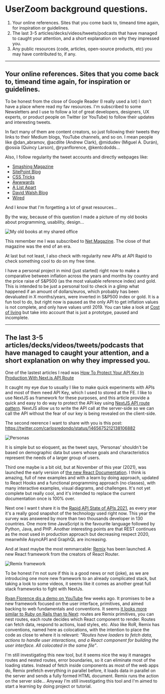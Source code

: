 # UserZoom background questions.

1. Your online references. Sites that you come back to, timeand time again, for inspiration or guidelines.
2. The last 3-5 articles/decks/videos/tweets/podcasts that have managed to caught your attention, and a short explanation on why they impressed you.
3.  Any public resources (code, articles, open-source products, etc) you may have contributed to, if any.

---

## Your online references. Sites that you come back to, timeand time again, for inspiration or guidelines.

To be honest from the close of Google Reader (I really used a lot) I don't have a place where read my fav resources.
I'm subscribed to some Newsletters and I use to follow a lot of great developers, designers, UX experts, or product people on Twitter (or YouTube) to follow their updates and interesting tweets.

In fact many of them are content creators, so just following their tweets they links to their Medium blogs, YouTube channels, and so on. I mean people like @dan_abramov, @acdlite (Andrew Clark), @midudev (Miguel A. Durán), @ossia (Quincy Larson), @ryanflorence, @kentcdodds…

Also, I follow regularity the tweet accounts and directly webpages like:

- [Smashing Magazine](https://www.smashingmagazine.com/)
- [SitePoint Blog](https://www.sitepoint.com/blog)
- [CSS Tricks](https://css-tricks.com/)
- [Awwwards](https://www.awwwards.com/)
- [A List Apart](https://alistapart.com/)
- [David Walsh Blog](https://davidwalsh.name/)
- [Wired](https://www.wired.com/magazine/)

And I know that I'm forgetting a lot of great resources...

By the way, because of this question I made a picture of my old books about programming, usability, design...

![My old books at my shared office](https://pbs.twimg.com/media/FGPwyz4XEAMt8Yy?format=jpg)

This remember me I was subscribed to [Net Magazine](https://en.wikipedia.org/wiki/Net_magazine). The close of that magazine was the end of an era.

At last but not least, I also check with regularity new APIs at API Rapid to check something cool to do on my free time. 

I have a personal project in mind (just started) right now to make a comparative between inflation across the years and months by country and the price raise of S&P500 (as the most valuable reference index) and gold.
This is intended to be just a personal tool to check in a glimp what happened if an amount of dollars/euros, which probably has been devaluated in X months/years, were inverted in S&P500 index or gold. It is a fun tool to do, but right now is paused as the only API to get inflation values is not complete, and only have values until 2019. You can take a look at [Cost of living](https://github.com/albertofortes/Cost-of-living) but take into account that is just a prototype, paused and incomplete.

___

## The last 3-5 articles/decks/videos/tweets/podcasts that have managed to caught your attention, and a short explanation on why they impressed you.

One of the lastest articles I read was [How To Protect Your API Key In Production With Next.js API Route](https://www.smashingmagazine.com/2021/12/protect-api-key-production-nextjs-api-route/)

It caught my eye due to usually I like to make quick experiments with APIs and most of them need API Key, which I used to stored at the FE. I like to use NextJS as framework for these purposes, and this article provide a quick and easy to do way to protect the API key using [NextJS API route pattern](https://nextjs.org/docs/api-routes/dynamic-api-routes).
NextJS allow us to write the API call at the server-side  so we can call the API without the fear of our key is being revealed on the client-side.


The second reerence I want to share with you is this post: https://twitter.com/carlosredondo/status/1465675212138106882

![Personas](https://pbs.twimg.com/media/FFcfQwVXwAAe8rN?format=jpg&name=large)

It is simple but so eloquent, as the tweet says, 'Personas' shouldn't be based on demographic data but users whose goals and characteristics represent the needs of a larger group of users.

Third one maybe is a bit old, but at November of this year (2021), was launched the early version of [the new React Documentation](https://t.co/ql9wyiBk30). I think is amazing, full of new examples and with a learn by doing approach, updated to React Hooks and a functional programming approach (no classes), with many interactive examples, visual diagrams, and challenges. It's not yet complete but really cool, and it's intended to replace the current documentation once is 100% over.

Next one I want t share it is the [Rapid API State of APIs 2021](https://stateofapis.com/?utm_source=twitter.com/Rapid_API), as every year it's a really good snapshot of the technology used right now. This year the survey was answered by more than two thousands developer in 130 countries.
One more time JavaScript is the favourite language followed by Python, Java, and PHP.
Another interesting points are that REST continues as the most used in production approach but decreasing respect 2020, meanwhile AsyncAPI and GraphQL are increasing.

And at least maybe the most remmarcable: [Remix](https://remix.run/) has been launched. A new React framework from the creators of React Router.

![Remix framework](https://remix.run/img/og.1.jpg)

To be honest I'm not sure if this is a good news or not (joke), as we are introducing one more new framework to an already complicated stack, but taking a look to some videos, it seems like it comes as another great full stack frameworks to fight with NextJs.

[Ryan Florence dis a demo on YouTube](https://www.youtube.com/watch?v=wsJaUjd1rUo) few weeks ago. It promises to be a new framework focused on the user interface, primitives, and aimed backing to web fundamentals and conventions. It seems [it looks more similar to Ruby on Rails than to Next](https://marbiano.dev/into-remix/on-rails): routes are Remix primitives, you can nest routes, each route decides which React component to render. Routes can fetch data, respond to actions, load styles, etc. Also like RoR, Remix has conventions, named here as colocations, with the intention to place the code as close to where it is relevant: *"Routes have loaders to fetch data, actions to handle user interactions, and a React component for building the user interface. All colocated in the same file"*.

I'm still investigating this new tool, but it seems nice the way it manages routes and nested routes, error boundaries, so it can eliminate most of the loading states. Instead of fetch inside components as most of the web apps do, Remix prefetch everything in parallel before, it loads data in parallel on the server and sends a fully formed HTML document. Remix runs the action on the server side...
Anyway I'm still investigating this tool and I'm aimed to start a learning by doing project or tutorial.
